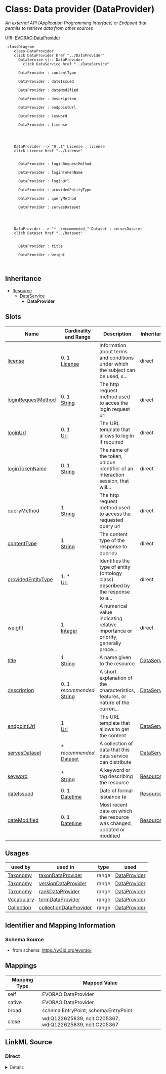 

# Class: Data provider (DataProvider) 


_An external API (Application Programming Interface) or Endpoint that permits to retrieve data from other sources_





URI: [EVORAO:DataProvider](https://w3id.org/evorao/DataProvider)






```mermaid
 classDiagram
    class DataProvider
    click DataProvider href "../DataProvider"
      DataService <|-- DataProvider
        click DataService href "../DataService"
      
      DataProvider : contentType
        
      DataProvider : dateIssued
        
      DataProvider : dateModified
        
      DataProvider : description
        
      DataProvider : endpointUrl
        
      DataProvider : keyword
        
      DataProvider : license
        
          
    
    
    DataProvider --> "0..1" License : license
    click License href "../License"

        
      DataProvider : loginRequestMethod
        
      DataProvider : loginTokenName
        
      DataProvider : loginUrl
        
      DataProvider : providedEntityType
        
      DataProvider : queryMethod
        
      DataProvider : servesDataset
        
          
    
    
    DataProvider --> "* _recommended_" Dataset : servesDataset
    click Dataset href "../Dataset"

        
      DataProvider : title
        
      DataProvider : weight
        
      
```





## Inheritance
* [Resource](Resource.md)
    * [DataService](DataService.md)
        * **DataProvider**



## Slots

| Name | Cardinality and Range | Description | Inheritance |
| ---  | --- | --- | --- |
| [license](license.md) | 0..1 <br/> [License](License.md) | Information about terms and conditions under which the subject can be used, s... | direct |
| [loginRequestMethod](loginRequestMethod.md) | 0..1 <br/> [String](String.md) | The http request method used to acces the login request url | direct |
| [loginUrl](loginUrl.md) | 0..1 <br/> [Uri](Uri.md) | The URL template that allows to log in if required | direct |
| [loginTokenName](loginTokenName.md) | 0..1 <br/> [String](String.md) | The name of the token, unique identifier of an interaction session, that will... | direct |
| [queryMethod](queryMethod.md) | 1 <br/> [String](String.md) | The http request method used to access the requested query url | direct |
| [contentType](contentType.md) | 1 <br/> [String](String.md) | The content type of the response to queries | direct |
| [providedEntityType](providedEntityType.md) | 1..* <br/> [Uri](Uri.md) | Identifies the type of entity (ontology class) described by the response to a... | direct |
| [weight](weight.md) | 1 <br/> [Integer](Integer.md) | A numerical value indicating relative importance or priority, generally proce... | direct |
| [title](title.md) | 1 <br/> [String](String.md) | A name given to the resource | [DataService](DataService.md) |
| [description](description.md) | 0..1 _recommended_ <br/> [String](String.md) | A short explanation of the characteristics, features, or nature of the curren... | [DataService](DataService.md) |
| [endpointUrl](endpointUrl.md) | 1 <br/> [Uri](Uri.md) | The URL template that allows to get the content | [DataService](DataService.md) |
| [servesDataset](servesDataset.md) | * _recommended_ <br/> [Dataset](Dataset.md) | A collection of data that this data service can distribute | [DataService](DataService.md) |
| [keyword](keyword.md) | * <br/> [String](String.md) | A keyword or tag describing the resource | [Resource](Resource.md) |
| [dateIssued](dateIssued.md) | 0..1 <br/> [Datetime](Datetime.md) | Date of formal issuance (e | [Resource](Resource.md) |
| [dateModified](dateModified.md) | 0..1 <br/> [Datetime](Datetime.md) | Most recent date on which the resource was changed, updated or modified | [Resource](Resource.md) |





## Usages

| used by | used in | type | used |
| ---  | --- | --- | --- |
| [Taxonomy](Taxonomy.md) | [taxonDataProvider](taxonDataProvider.md) | range | [DataProvider](DataProvider.md) |
| [Taxonomy](Taxonomy.md) | [versionDataProvider](versionDataProvider.md) | range | [DataProvider](DataProvider.md) |
| [Taxonomy](Taxonomy.md) | [rankDataProvider](rankDataProvider.md) | range | [DataProvider](DataProvider.md) |
| [Vocabulary](Vocabulary.md) | [termDataProvider](termDataProvider.md) | range | [DataProvider](DataProvider.md) |
| [Collection](Collection.md) | [collectionDataProvider](collectionDataProvider.md) | range | [DataProvider](DataProvider.md) |






## Identifier and Mapping Information







### Schema Source


* from schema: https://w3id.org/evorao/




## Mappings

| Mapping Type | Mapped Value |
| ---  | ---  |
| self | EVORAO:DataProvider |
| native | EVORAO:DataProvider |
| broad | schema:EntryPoint, schema:EntryPoint |
| close | wd:Q122625839, ncit:C205367, wd:Q122625839, ncit:C205367 |







## LinkML Source

<!-- TODO: investigate https://stackoverflow.com/questions/37606292/how-to-create-tabbed-code-blocks-in-mkdocs-or-sphinx -->

### Direct

<details>
```yaml
name: DataProvider
description: An external API (Application Programming Interface) or Endpoint that
  permits to retrieve data from other sources
title: Data provider
from_schema: https://w3id.org/evorao/
close_mappings:
- wd:Q122625839
- ncit:C205367
- wd:Q122625839
- ncit:C205367
broad_mappings:
- schema:EntryPoint
- schema:EntryPoint
is_a: DataService
slots:
- license
- loginRequestMethod
- loginUrl
- loginTokenName
- queryMethod
- contentType
- providedEntityType
- weight
slot_usage:
  license:
    name: license
    description: Information about terms and conditions under which the subject can
      be used, shared, or distributed, indicating any restrictions or permissions
    title: license
    exact_mappings:
    - schema:license
    close_mappings:
    - wdp:P275
    slot_uri: dct:license
    domain_of:
    - DataProvider
    - File
    range: License
    required: false
    multivalued: false
  loginRequestMethod:
    name: loginRequestMethod
    description: The http request method used to acces the login request url
    title: login request method
    close_mappings:
    - dcat:endpointDescription
    broad_mappings:
    - schema:httpMethod
    ifabsent: string(GET)
    domain_of:
    - DataProvider
    range: string
    required: false
    multivalued: false
  loginUrl:
    name: loginUrl
    description: The URL template that allows to log in if required
    title: login URL
    close_mappings:
    - wdp:P1630
    - dcat:endpointDescription
    broad_mappings:
    - schema:urlTemplate
    domain_of:
    - DataProvider
    range: uri
    required: false
    multivalued: false
  loginTokenName:
    name: loginTokenName
    description: The name of the token, unique identifier of an interaction session,
      that will have to be reused as credential in the query
    title: login token name
    close_mappings:
    - dcat:endpointDescription
    domain_of:
    - DataProvider
    range: string
    required: false
    multivalued: false
  queryMethod:
    name: queryMethod
    description: The http request method used to access the requested query url
    title: query method
    close_mappings:
    - dcat:endpointDescription
    broad_mappings:
    - schema:httpMethod
    domain_of:
    - DataProvider
    range: string
    required: true
    multivalued: false
  contentType:
    name: contentType
    description: The content type of the response to queries. It specifies the serialization,
      file type, or media type used to convey the resource, typically expressed as
      a MIME type following IANA media type registrations
    title: content type
    comments:
    - This property characterizes how the content is structured or encoded, independent
      of the entity type it represents. Values should use MIME types (e.g. application/json,
      text/csv, text/tab-separated-values, text/x-fasta, application/vnd.genbank)
    exact_mappings:
    - schema:contentType
    - dct:format
    ifabsent: string(application/json)
    domain_of:
    - DataProvider
    range: string
    required: true
    multivalued: false
  providedEntityType:
    name: providedEntityType
    description: Identifies the type of entity (ontology class) described by the response
      to a query. Values should be expressed as IRIs (e.g., from an ontology)
    title: provided entity type
    comments:
    - This property defines what the response is about, independent of its serialization.
      Values should be ontology class IRIs (e.g. https://w3id.org/evorao/Virus)
    close_mappings:
    - dct:type
    - schema:additionalType
    related_mappings:
    - dcat:servesDataset
    domain_of:
    - DataProvider
    range: uri
    required: true
    multivalued: true
  weight:
    name: weight
    description: A numerical value indicating relative importance or priority, generally
      processed in ascending order. This weight helps prioritize content when organizing
      or processing data. Its value can be negative, with a default set to 0
    title: weight
    comments:
    - The lowest weighted Data providers are triggered first, this may be usefull
      to populate at first entities that are referenced by others (e.g. Version ahead
      of Rank ahead of Taxon)
    close_mappings:
    - adms:status
    domain_of:
    - DataProvider
    - Term
    range: integer
    required: true
    multivalued: false

```
</details>

### Induced

<details>
```yaml
name: DataProvider
description: An external API (Application Programming Interface) or Endpoint that
  permits to retrieve data from other sources
title: Data provider
from_schema: https://w3id.org/evorao/
close_mappings:
- wd:Q122625839
- ncit:C205367
- wd:Q122625839
- ncit:C205367
broad_mappings:
- schema:EntryPoint
- schema:EntryPoint
is_a: DataService
slot_usage:
  license:
    name: license
    description: Information about terms and conditions under which the subject can
      be used, shared, or distributed, indicating any restrictions or permissions
    title: license
    exact_mappings:
    - schema:license
    close_mappings:
    - wdp:P275
    slot_uri: dct:license
    domain_of:
    - DataProvider
    - File
    range: License
    required: false
    multivalued: false
  loginRequestMethod:
    name: loginRequestMethod
    description: The http request method used to acces the login request url
    title: login request method
    close_mappings:
    - dcat:endpointDescription
    broad_mappings:
    - schema:httpMethod
    ifabsent: string(GET)
    domain_of:
    - DataProvider
    range: string
    required: false
    multivalued: false
  loginUrl:
    name: loginUrl
    description: The URL template that allows to log in if required
    title: login URL
    close_mappings:
    - wdp:P1630
    - dcat:endpointDescription
    broad_mappings:
    - schema:urlTemplate
    domain_of:
    - DataProvider
    range: uri
    required: false
    multivalued: false
  loginTokenName:
    name: loginTokenName
    description: The name of the token, unique identifier of an interaction session,
      that will have to be reused as credential in the query
    title: login token name
    close_mappings:
    - dcat:endpointDescription
    domain_of:
    - DataProvider
    range: string
    required: false
    multivalued: false
  queryMethod:
    name: queryMethod
    description: The http request method used to access the requested query url
    title: query method
    close_mappings:
    - dcat:endpointDescription
    broad_mappings:
    - schema:httpMethod
    domain_of:
    - DataProvider
    range: string
    required: true
    multivalued: false
  contentType:
    name: contentType
    description: The content type of the response to queries. It specifies the serialization,
      file type, or media type used to convey the resource, typically expressed as
      a MIME type following IANA media type registrations
    title: content type
    comments:
    - This property characterizes how the content is structured or encoded, independent
      of the entity type it represents. Values should use MIME types (e.g. application/json,
      text/csv, text/tab-separated-values, text/x-fasta, application/vnd.genbank)
    exact_mappings:
    - schema:contentType
    - dct:format
    ifabsent: string(application/json)
    domain_of:
    - DataProvider
    range: string
    required: true
    multivalued: false
  providedEntityType:
    name: providedEntityType
    description: Identifies the type of entity (ontology class) described by the response
      to a query. Values should be expressed as IRIs (e.g., from an ontology)
    title: provided entity type
    comments:
    - This property defines what the response is about, independent of its serialization.
      Values should be ontology class IRIs (e.g. https://w3id.org/evorao/Virus)
    close_mappings:
    - dct:type
    - schema:additionalType
    related_mappings:
    - dcat:servesDataset
    domain_of:
    - DataProvider
    range: uri
    required: true
    multivalued: true
  weight:
    name: weight
    description: A numerical value indicating relative importance or priority, generally
      processed in ascending order. This weight helps prioritize content when organizing
      or processing data. Its value can be negative, with a default set to 0
    title: weight
    comments:
    - The lowest weighted Data providers are triggered first, this may be usefull
      to populate at first entities that are referenced by others (e.g. Version ahead
      of Rank ahead of Taxon)
    close_mappings:
    - adms:status
    domain_of:
    - DataProvider
    - Term
    range: integer
    required: true
    multivalued: false
attributes:
  license:
    name: license
    description: Information about terms and conditions under which the subject can
      be used, shared, or distributed, indicating any restrictions or permissions
    title: license
    from_schema: https://w3id.org/evorao/
    exact_mappings:
    - schema:license
    close_mappings:
    - wdp:P275
    rank: 1000
    slot_uri: dct:license
    alias: license
    owner: DataProvider
    domain_of:
    - DataProvider
    - File
    range: License
    required: false
    multivalued: false
  loginRequestMethod:
    name: loginRequestMethod
    description: The http request method used to acces the login request url
    title: login request method
    from_schema: https://w3id.org/evorao/
    close_mappings:
    - dcat:endpointDescription
    broad_mappings:
    - schema:httpMethod
    rank: 1000
    ifabsent: string(GET)
    alias: loginRequestMethod
    owner: DataProvider
    domain_of:
    - DataProvider
    range: string
    required: false
    multivalued: false
    equals_string_in:
    - GET
    - POST
  loginUrl:
    name: loginUrl
    description: The URL template that allows to log in if required
    title: login URL
    from_schema: https://w3id.org/evorao/
    close_mappings:
    - wdp:P1630
    - dcat:endpointDescription
    broad_mappings:
    - schema:urlTemplate
    rank: 1000
    alias: loginUrl
    owner: DataProvider
    domain_of:
    - DataProvider
    range: uri
    required: false
    multivalued: false
  loginTokenName:
    name: loginTokenName
    description: The name of the token, unique identifier of an interaction session,
      that will have to be reused as credential in the query
    title: login token name
    from_schema: https://w3id.org/evorao/
    close_mappings:
    - dcat:endpointDescription
    rank: 1000
    alias: loginTokenName
    owner: DataProvider
    domain_of:
    - DataProvider
    range: string
    required: false
    multivalued: false
  queryMethod:
    name: queryMethod
    description: The http request method used to access the requested query url
    title: query method
    from_schema: https://w3id.org/evorao/
    close_mappings:
    - dcat:endpointDescription
    broad_mappings:
    - schema:httpMethod
    rank: 1000
    alias: queryMethod
    owner: DataProvider
    domain_of:
    - DataProvider
    range: string
    required: true
    multivalued: false
    equals_string_in:
    - GET
    - POST
  contentType:
    name: contentType
    description: The content type of the response to queries. It specifies the serialization,
      file type, or media type used to convey the resource, typically expressed as
      a MIME type following IANA media type registrations
    title: content type
    comments:
    - This property characterizes how the content is structured or encoded, independent
      of the entity type it represents. Values should use MIME types (e.g. application/json,
      text/csv, text/tab-separated-values, text/x-fasta, application/vnd.genbank)
    from_schema: https://w3id.org/evorao/
    exact_mappings:
    - schema:contentType
    - dct:format
    rank: 1000
    ifabsent: string(application/json)
    alias: contentType
    owner: DataProvider
    domain_of:
    - DataProvider
    range: string
    required: true
    multivalued: false
  providedEntityType:
    name: providedEntityType
    description: Identifies the type of entity (ontology class) described by the response
      to a query. Values should be expressed as IRIs (e.g., from an ontology)
    title: provided entity type
    comments:
    - This property defines what the response is about, independent of its serialization.
      Values should be ontology class IRIs (e.g. https://w3id.org/evorao/Virus)
    from_schema: https://w3id.org/evorao/
    close_mappings:
    - dct:type
    - schema:additionalType
    related_mappings:
    - dcat:servesDataset
    rank: 1000
    alias: providedEntityType
    owner: DataProvider
    domain_of:
    - DataProvider
    range: uri
    required: true
    multivalued: true
  weight:
    name: weight
    description: A numerical value indicating relative importance or priority, generally
      processed in ascending order. This weight helps prioritize content when organizing
      or processing data. Its value can be negative, with a default set to 0
    title: weight
    comments:
    - The lowest weighted Data providers are triggered first, this may be usefull
      to populate at first entities that are referenced by others (e.g. Version ahead
      of Rank ahead of Taxon)
    from_schema: https://w3id.org/evorao/
    close_mappings:
    - adms:status
    rank: 1000
    ifabsent: int(0)
    alias: weight
    owner: DataProvider
    domain_of:
    - DataProvider
    - Term
    range: integer
    required: true
    multivalued: false
  title:
    name: title
    description: A name given to the resource
    title: title
    comments:
    - 'The title of the item should be as short and descriptive as possible. E.g.
      for virus products it should basically be based on the following Pattern: ''Virus
      name'', ''virus host type'', ''collection year'', ''country of collection''
      ex ''suspected epidemiological origin'', ''genotype'', ''strain'', ''variant
      name or specific feature'
    from_schema: https://w3id.org/evorao/
    exact_mappings:
    - schema:name
    - rdfs:label
    rank: 1000
    slot_uri: dct:title
    alias: title
    owner: DataProvider
    domain_of:
    - DataService
    - Dataset
    - Publication
    - Term
    - License
    - Certification
    range: string
    required: true
    multivalued: false
  description:
    name: description
    description: A short explanation of the characteristics, features, or nature of
      the current item
    title: description
    comments:
    - Describe this item in few lines. This description will serve as a summary to
      present the resource.
    from_schema: https://w3id.org/evorao/
    exact_mappings:
    - schema:description
    close_mappings:
    - schema:description
    rank: 1000
    slot_uri: dct:description
    alias: description
    owner: DataProvider
    domain_of:
    - DataService
    - Dataset
    - Term
    - PersonOrOrganization
    - File
    - ContactPoint
    - License
    - Certification
    range: string
    required: false
    recommended: true
    multivalued: false
  endpointUrl:
    name: endpointUrl
    description: The URL template that allows to get the content
    title: endpoint URL
    from_schema: https://w3id.org/evorao/
    exact_mappings:
    - schema:urlTemplate
    close_mappings:
    - wdp:P1630
    rank: 1000
    slot_uri: dcat:endpointURL
    alias: endpointUrl
    owner: DataProvider
    domain_of:
    - DataService
    range: uri
    required: true
    multivalued: false
  servesDataset:
    name: servesDataset
    description: A collection of data that this data service can distribute
    title: serves dataset
    comments:
    - This property rather intends to point towards Catalogues as collections of Datasets
    from_schema: https://w3id.org/evorao/
    rank: 1000
    slot_uri: dcat:servesDataset
    alias: servesDataset
    owner: DataProvider
    domain_of:
    - DataService
    range: Dataset
    required: false
    recommended: true
    multivalued: true
  keyword:
    name: keyword
    description: A keyword or tag describing the resource
    title: keyword
    from_schema: https://w3id.org/evorao/
    rank: 1000
    slot_uri: dcat:keyword
    alias: keyword
    owner: DataProvider
    domain_of:
    - Resource
    range: string
    required: false
    multivalued: true
  dateIssued:
    name: dateIssued
    description: Date of formal issuance (e.g., publication) of the resource
    title: date issued
    comments:
    - encoded using the relevant ISO 8601 Date and Time compliant string [DATETIME]
    from_schema: https://w3id.org/evorao/
    exact_mappings:
    - sepio:0000051
    close_mappings:
    - schema:datePublished
    - schema:dateCreated
    rank: 1000
    slot_uri: dct:issued
    alias: dateIssued
    owner: DataProvider
    domain_of:
    - Resource
    range: datetime
    required: false
    multivalued: false
  dateModified:
    name: dateModified
    description: Most recent date on which the resource was changed, updated or modified
    title: date modified
    comments:
    - encoded using the relevant ISO 8601 Date and Time compliant string [DATETIME]
    from_schema: https://w3id.org/evorao/
    exact_mappings:
    - sepio:0000036
    close_mappings:
    - schema:dateModified
    rank: 1000
    slot_uri: dct:modified
    alias: dateModified
    owner: DataProvider
    domain_of:
    - Resource
    range: datetime
    required: false
    multivalued: false

```
</details>